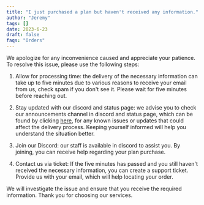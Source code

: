 ```yaml
---
title: "I just purchased a plan but haven't received any information."
author: "Jeremy"
tags: []
date: 2023-6-23
draft: false
faqs: "Orders"
---
```


We apologize for any inconvenience caused and appreciate your patience. To resolve this issue, please use the following steps:

1. Allow for processing time: the delivery of the necessary information can take up to five minutes due to various reasons to receive your email from us, check spam if you don't see it. Please wait for five minutes before reaching out.

2. Stay updated with our discord and status page: we advise you to check our announcements channel in discord and status page, which can be found by clicking [here](https://status.mcserverhosting.net/), for any known issues or updates that could affect the delivery process. Keeping yourself informed will help you understand the situation better.

3. Join our Discord: our staff is available in discord to assist you. By joining, you can receive help regarding your plan purchase.

4. Contact us via ticket: If the five minutes has passed and you still haven't received the necessary information, you can create a support ticket. Provide us with your email, which will help locating your order.

We will investigate the issue and ensure that you receive the required information. Thank you for choosing our services.
